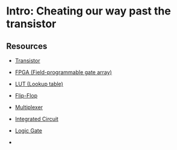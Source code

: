 # Intro: Cheating our way past the transistor

## Resources

- [Transistor](https://en.wikipedia.org/wiki/Transistor)

- [FPGA (Field-programmable gate array)](https://en.wikipedia.org/wiki/Field-programmable_gate_array)

- [LUT (Lookup table)](https://en.wikipedia.org/wiki/Lookup_table)

- [Flip-Flop](https://en.wikipedia.org/wiki/Flip-flop_(electronics))

- [Multiplexer](https://en.wikipedia.org/wiki/Multiplexer)

- [Integrated Circuit](https://en.wikipedia.org/wiki/Integrated_circuit)

- [Logic Gate](https://en.wikipedia.org/wiki/Logic_gate)
-
